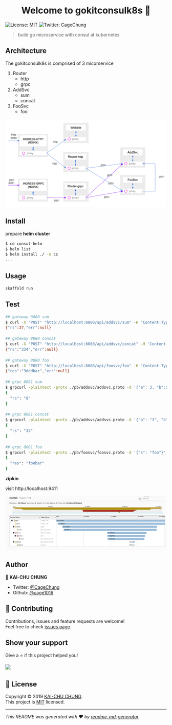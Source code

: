 <h1 align="center">Welcome to gokitconsulk8s 👋</h1>
<p>
  <a href="https://github.com/cage1016/gokitconsulk8s/blob/master/LICENSE">
    <img alt="License: MIT" src="https://img.shields.io/badge/License-MIT-yellow.svg" target="_blank" />
  </a>
  <a href="https://twitter.com/CageChung">
    <img alt="Twitter: CageChung" src="https://img.shields.io/twitter/follow/CageChung.svg?style=social" target="_blank" />
  </a>
</p>

> build go microservice with consul at kubernetes

## Architecture

The gokitconsulk8s is comprised of 3 micorservice

1. Router
    - http
    - grpc
1. AddSvc
    - sum
    - concat
1. FooSvc
    - foo

![](./docs/infa.png)

## Install

prepare __helm cluster__

```sh
$ cd consul-helm
$ helm list
$ helm install ./ -n cc
...
```

## Usage

```sh
skaffold run
```

## Test

```bash
## gateway 8080 sum
$ curl -X "POST" "http://localhost:8080/api/addsvc/sum" -H 'Content-Type: application/json; charset=utf-8' -d '{ "a": 3, "b": 34}'
{"rs":37,"err":null}

## gateway 8080 concat
$ curl -X "POST" "http://localhost:8080/api/addsvc/concat" -H 'Content-Type: application/json; charset=utf-8' -d '{ "a": "3", "b": "34"}'
{"rs":"334","err":null}

## gateway 8080 foo
$ curl -X "POST" "http://localhost:8080/api/foosvc/foo" -H 'Content-Type: application/json; charset=utf-8' -d '{"s": "3ddd"}'
{"res":"3dddbar","err":null}

## grpc 8081 sum
$ grpcurl -plaintext -proto ./pb/addsvc/addsvc.proto -d '{"a": 3, "b":5}' localhost:8081 pb.Addsvc.Sum
{
  "rs": "8"
}

## grpc 8081 concat
$ grpcurl -plaintext -proto ./pb/addsvc/addsvc.proto -d '{"a": "3", "b":"5"}' localhost:8081 pb.Addsvc.Concat
{
  "rs": "35"
}

## grpc 8081 foo
$ grpcurl -plaintext -proto ./pb/foosvc/foosvc.proto -d '{"s": "foo"}' localhost:8081 pb.Foosvc.Foo
{
  "res": "foobar"
}
```

__zipkin__

visit http://localhost:9411

![](docs/screenshot-zipkin.png)

## Author

👤 **KAI-CHU CHUNG**

* Twitter: [@CageChung](https://twitter.com/CageChung)
* Github: [@cage1016](https://github.com/cage1016)

## 🤝 Contributing

Contributions, issues and feature requests are welcome!<br />Feel free to check [issues page](https://github.com/cage1016/gokitconsulk8s/issues).

## Show your support

Give a ⭐️ if this project helped you!

<a href="https://www.patreon.com/Cage">
  <img src="https://c5.patreon.com/external/logo/become_a_patron_button@2x.png" width="160">
</a>

## 📝 License

Copyright © 2019 [KAI-CHU CHUNG](https://github.com/cage1016).<br />
This project is [MIT](https://github.com/cage1016/gokitconsulk8s/blob/master/LICENSE) licensed.

***
_This README was generated with ❤️ by [readme-md-generator](https://github.com/kefranabg/readme-md-generator)_